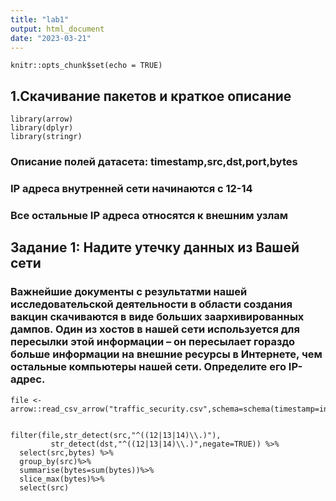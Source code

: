 ```yaml
---
title: "lab1"
output: html_document
date: "2023-03-21"
---
```


```{r setup, include=FALSE}
knitr::opts_chunk$set(echo = TRUE)
```

## 1.Скачивание пакетов и краткое описание

```{r}
library(arrow)
library(dplyr)
library(stringr)
```
### Описание полей датасета: timestamp,src,dst,port,bytes 
### IP адреса внутренней сети начинаются с 12-14
### Все остальные IP адреса относятся к внешним узлам

## Задание 1: Надите утечку данных из Вашей сети
### Важнейшие документы с результатми нашей исследовательской деятельности в области создания вакцин скачиваются в виде больших заархивированных дампов. Один из хостов в нашей сети используется для пересылки этой информации – он пересылает гораздо больше информации на внешние ресурсы в Интернете, чем остальные компьютеры нашей сети. Определите его IP-адрес.

```{r}
file <- arrow::read_csv_arrow("traffic_security.csv",schema=schema(timestamp=int64(),src=utf8(),dst=utf8(),port=int32(),bytes=int32()))
```

```{r}

filter(file,str_detect(src,"^((12|13|14)\\.)"),
         str_detect(dst,"^((12|13|14)\\.)",negate=TRUE)) %>% 
  select(src,bytes) %>%
  group_by(src)%>% 
  summarise(bytes=sum(bytes))%>%
  slice_max(bytes)%>%
  select(src)
```